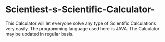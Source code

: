 # Scientiest-s-Scientific-Calculator-
This Calculator will let everyone solve any type of Scientific Calculations very easily. The programming language used here is JAVA. The Calculator may be updated in regular basis.

